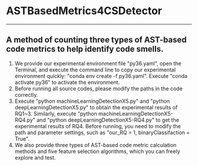 # ASTBasedMetrics4CSDetector
-----
A method of counting three types of AST-based code metrics to help identify code smells.
-----
1. We provide our experimental environment file "py36.yaml", open the Terminal, and execute the command line to copy our experimental environment quickly: "conda env create -f py36.yaml". Execute "conda activate py36" to activate the environment.
2. Before running all source codes, please modify the paths in the code correctly.
3. Execute "python machineLearningDetectionX5.py" and "python deepLearningDetectionX5.py" to obtain the experimental results of RQ1~3. Similarly, execute "python machineLearningDetectionX5-RQ4.py" and "python deepLearningDetectionX5-RQ4.py" to get the experimental results of RQ4. Before running, you need to modify the path and parameter settings, such as "our_RQ = 1, binaryClassifaction = True".
4. We also provide three types of AST-based code metric calculation methods and five feature selection algorithms, which you can freely explore and test.
